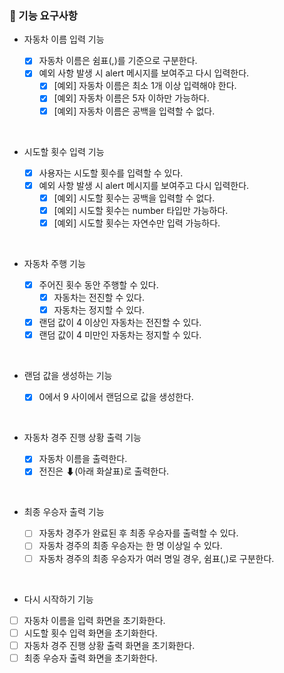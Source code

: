 ### 🎯 기능 요구사항

- 자동차 이름 입력 기능

  - [x] 자동차 이름은 쉼표(,)를 기준으로 구분한다.
  - [x] 예외 사항 발생 시 alert 메시지를 보여주고 다시 입력한다.
    - [x] [예외] 자동차 이름은 최소 1개 이상 입력해야 한다.
    - [x] [예외] 자동차 이름은 5자 이하만 가능하다.
    - [x] [예외] 자동차 이름은 공백을 입력할 수 없다.

<br/>

- 시도할 횟수 입력 기능

  - [x] 사용자는 시도할 횟수를 입력할 수 있다.
  - [x] 예외 사항 발생 시 alert 메시지를 보여주고 다시 입력한다.
    - [x] [예외] 시도할 횟수는 공백을 입력할 수 없다.
    - [x] [예외] 시도할 횟수는 number 타입만 가능하다.
    - [x] [예외] 시도할 횟수는 자연수만 입력 가능하다.

<br/>

- 자동차 주행 기능

  - [x] 주어진 횟수 동안 주행할 수 있다.
    - [x] 자동차는 전진할 수 있다.
    - [x] 자동차는 정지할 수 있다.
  - [x] 랜덤 값이 4 이상인 자동차는 전진할 수 있다.
  - [x] 랜덤 값이 4 미만인 자동차는 정지할 수 있다.

<br/>

- 랜덤 값을 생성하는 기능

  - [x] 0에서 9 사이에서 랜덤으로 값을 생성한다.

<br/>

- 자동차 경주 진행 상황 출력 기능

  - [x] 자동차 이름을 출력한다.
  - [x] 전진은 ⬇(아래 화살표)로 출력한다.

<br/>

- 최종 우승자 출력 기능

  - [ ] 자동차 경주가 완료된 후 최종 우승자를 출력할 수 있다.
  - [ ] 자동차 경주의 최종 우승자는 한 명 이상일 수 있다.
  - [ ] 자동차 경주의 최종 우승자가 여러 명일 경우, 쉼표(,)로 구분한다.

<br/>

- 다시 시작하기 기능
- [ ] 자동차 이름을 입력 화면을 초기화한다.
- [ ] 시도할 횟수 입력 화면을 초기화한다.
- [ ] 자동차 경주 진행 상황 출력 화면을 초기화한다.
- [ ] 최종 우승자 출력 화면을 초기화한다.

<br/>
